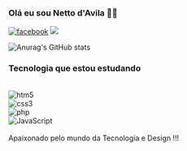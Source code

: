 ### Olá eu sou Netto d'Avila 👍🏻
[![facebook](https://img.shields.io/badge/LinkedIn-0077B5?style=for-the-badge&logo=linkedin&logoColor=white)](https://www.linkedin.com/in/netto-d-avila-undefined-830285299/)
[![](https://img.shields.io/badge/Instagram-E4405F?style=for-the-badge&logo=instagram&logoColor=white)](https://www.instagram.com/netto_davila/)


![Anurag's GitHub stats](https://github-readme-stats.vercel.app/api?username=nettodavila&show_icons=true&theme=tokyonight)

### Tecnologia que estou estudando

<div style="display: inline_block"><br/>
<img align= "center" alt= "htm5" src= "https://img.shields.io/badge/HTML5-E34F26?style=for-the-badge&logo=html5&logoColor=white"/>

<div style="display: inline_block">
<img align= "center" alt= "css3" src=" https://img.shields.io/badge/CSS3-1572B6?style=for-the-badge&logo=css3&logoColor=white"/>

<div style="display: inline_block">
<img align= "center" alt= "php" src="https://img.shields.io/badge/PHP-777BB4?style=for-the-badge&logo=php&logoColor=white"/>

<div style="display: inline_block">
<img align= "center" alt= "JavaScript" src="https://img.shields.io/badge/JavaScript-F7DF1E?style=for-the-badge&logo=javascript&logoColor=black"/>

</div>
<br/>
Apaixonado pelo mundo da  Tecnologia e Design !!!
